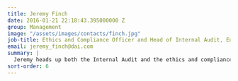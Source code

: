 ```yaml
---
title: Jeremy Finch
date: 2016-01-21 22:18:43.395000000 Z
group: Management
image: "/assets/images/contacts/finch.jpg"
job-title: Ethics and Compliance Officer and Head of Internal Audit, Europe
email: jeremy_finch@dai.com
summary: |
  Jeremy heads up both the Internal Audit and the ethics and compliance functions for DAI Europe. As such, he is the custodian of the control environment for the company and its complex network across the project portfolio as well as being the liaison for DAI Europe’s formidable ethics policy. With 25 years of experience auditing a number of pan-European businesses across the leisure sector, he has run an internal audit function for three medium-sized private-equity backed leisure operators.
sort-order: 6
---
```

